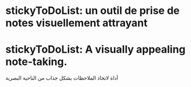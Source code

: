 # stickyToDoList: un outil de prise de notes visuellement attrayant
# stickyToDoList: A visually appealing note-taking.
أداة لاتخاذ الملاحظات بشكل جذاب من الناحية البصرية
